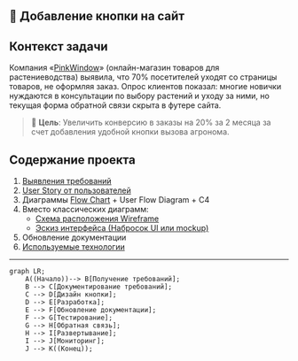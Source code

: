 ## 🔘 Добавление кнопки на сайт

## Контекст задачи

Компания «[PinkWindow](https://gr-move.github.io/Portfolio/Cases/Case-1/site/index.html)» (онлайн-магазин товаров для растениеводства) выявила, что 70% посетителей уходят со страницы товаров, не оформляя заказ. Опрос клиентов показал: многие новички нуждаются в консультации по выбору растений и уходу за ними, но текущая форма обратной связи скрыта в футере сайта.

> 📌 **Цель**: Увеличить конверсию в заказы на 20% за 2 месяца за счет добавления удобной кнопки вызова агронома.


## Содержание проекта

1. [Выявления требований](identification-of-requirements.md)
2. [User Story от пользователей](flow-chart.md)
3. Диаграммы [Flow Chart](flow-chart.md) + User Flow Diagram + C4
4. Вместо классических диаграмм:
   + [Схема расположения Wireframe](wire-frame.png)
   + [Эскиз интерфейса (Набросок UI или mockup)](https://iksweb.ru/tools/cnopka/)
5. Обновление документации
6. [Используемые технологии](TechStack.json)



---

```mermaid
graph LR;
    A((Начало))--> B[Получение требований];
    B --> C[Документирование требований];
    C --> D[Дизайн кнопки];
    D --> E[Разработка];
    E --> F[Обновление документации];
    F --> G[Тестирование];
    G --> H[Обратная связь];
    H --> I[Развертывание];
    I --> J[Мониторинг];
    J --> K((Конец));
